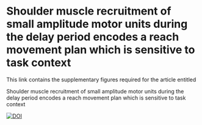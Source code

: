 # Shoulder muscle recruitment of small amplitude motor units during the delay period encodes a reach movement plan which is sensitive to task context

This link contains the supplementary figures required for the article entitled

Shoulder muscle recruitment of small amplitude motor units during the delay period encodes a reach movement plan which is sensitive to task context

[![DOI](https://zenodo.org/badge/DOI/10.5281/zenodo.7492177.svg)](https://doi.org/10.5281/zenodo.7492177)
